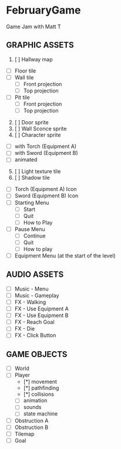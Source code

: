 # FebruaryGame
Game Jam with Matt T

## GRAPHIC ASSETS
1. [ ] Hallway map 
  - [ ] Floor tile
  - [ ] Wall tile
    - [ ] Front projection
    - [ ] Top projection 
  - [ ] Pit tile
    - [ ] Front projection
    - [ ] Top projection 
2. [ ] Door sprite
3. [ ] Wall Sconce sprite
4. [ ] Character sprite
  - [ ] with Torch (Equipment A)
  - [ ] with Sword (Equipment B)
  - [ ] animated
5. [ ] Light texture tile
6. [ ] Shadow tile
- [ ] Torch (Equipment A) Icon
- [ ] Sword (Equipment B) Icon
- [ ] Starting Menu
  - [ ] Start
  - [ ] Quit
  - [ ] How to Play
- [ ] Pause Menu
  - [ ] Continue
  - [ ] Quit
  - [ ] How to play
- [ ] Equipment Menu (at the start of the level)

## AUDIO ASSETS
- [ ] Music - Menu
- [ ] Music - Gameplay
- [ ] FX - Walking
- [ ] FX - Use Equipment A
- [ ] FX - Use Equipment B
- [ ] FX - Reach Goal
- [ ] FX - Die
- [ ] FX - Click Button 

## GAME OBJECTS
- [ ] World
- [ ] Player 
  - [*] movement
  - [*] pathfinding
  - [*] collisions
  - [ ] animation
  - [ ] sounds
  - [ ] state machine
- [ ] Obstruction A
- [ ] Obstruction B
- [ ] Tilemap
- [ ] Goal
